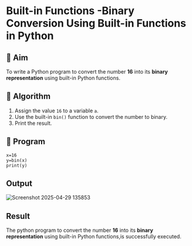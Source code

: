 # Built-in Functions -Binary Conversion Using Built-in Functions in Python

## 🎯 Aim
To write a Python program to convert the number **16** into its **binary representation** using built-in Python functions.

## 🧠 Algorithm
1. Assign the value `16` to a variable `a`.
2. Use the built-in `bin()` function to convert the number to binary.
3. Print the result.

## 🧾 Program

```
x=16
y=bin(x)
print(y)
```

## Output
![Screenshot 2025-04-29 135853](https://github.com/user-attachments/assets/5c554b35-7b2f-4936-9bea-7cfb81b3f1b6)


## Result
  The python program to convert the number **16** into its **binary representation** using built-in Python functions,is successfully executed.
